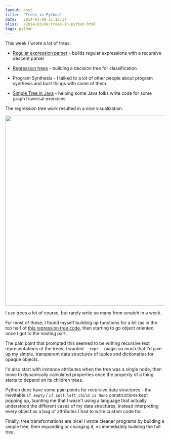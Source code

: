 ```yaml
---
layout: post
title:  "Trees in Python"
date:   2014-03-09 11:12:17
alias:  /2014/03/09/trees-in-python.html
tags: python
---
```


This week I wrote a lot of trees:

* [Regular expression
  parser](https://github.com/thomasballinger/regexfun/blob/master/shorter.py) - builds regular expressions with a recursive
  descent parser 

* [Regression trees](https://github.com/thomasballinger/regressiontrees) - building a decision tree for classification

* Program Synthesis - I talked to a lot of other people about program
  synthesis and built things with some of them.

* [Simple Tree in Java](https://gist.github.com/thomasballinger/9453188) - helping some Java folks write code for some graph traversal
  exercises

The regression tree work resulted in a nice visualization.

<img src="http://ballingt.com/assets/regressiontree.png" style="width: 600px"/>

I use trees a lot of course, but rarely write so many from scratch in a week.

For most of these, I found myself building up functions for a bit (as in the
top half of [this regression tree code](https://github.com/thomasballinger/regressiontrees/blob/master/test.py),
then starting to go object oriented once I got to the nesting part.

The pain point
that prompted this seemed to be writing recursive text representations of the
trees: I wanted `__repr__` magic so much that I'd give up my simple, transparent data
structures of tuples and dictionaries for opaque objects.

I'd also start with instance attributes when the tree was a single node, then
move to dynamically calculated properties once the property of a
thing starts to depend on its children trees.

Python does have some pain points for recursive data structures - the
inevitable `if empty` / `if self.left_child is None` constructions kept
popping up, taunting me that I wasn't using a language that actually
understood the different cases of my data structures, instead interpreting
every object as a bag of attributes I had to write custom code for.

Finally, tree transformations are nice! I wrote cleaner programs by building a
simple tree, then expanding or changing it, vs immediately building the full
tree.
